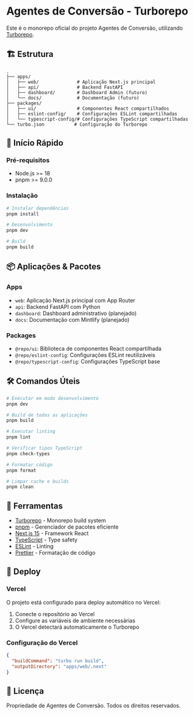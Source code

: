 # Agentes de Conversão - Turborepo

Este é o monorepo oficial do projeto Agentes de Conversão, utilizando [Turborepo](https://turbo.build/).

## 🏗️ Estrutura

```
.
├── apps/
│   ├── web/              # Aplicação Next.js principal
│   ├── api/              # Backend FastAPI
│   ├── dashboard/        # Dashboard Admin (futuro)
│   └── docs/             # Documentação (futuro)
├── packages/
│   ├── ui/               # Componentes React compartilhados
│   ├── eslint-config/    # Configurações ESLint compartilhadas
│   └── typescript-config/# Configurações TypeScript compartilhadas
└── turbo.json           # Configuração do Turborepo
```

## 🚀 Início Rápido

### Pré-requisitos

- Node.js >= 18
- pnpm >= 9.0.0

### Instalação

```bash
# Instalar dependências
pnpm install

# Desenvolvimento
pnpm dev

# Build
pnpm build
```

## 📦 Aplicações & Pacotes

### Apps

- `web`: Aplicação Next.js principal com App Router
- `api`: Backend FastAPI com Python
- `dashboard`: Dashboard administrativo (planejado)
- `docs`: Documentação com Mintlify (planejado)

### Packages

- `@repo/ui`: Biblioteca de componentes React compartilhada
- `@repo/eslint-config`: Configurações ESLint reutilizáveis
- `@repo/typescript-config`: Configurações TypeScript base

## 🛠️ Comandos Úteis

```bash
# Executar em modo desenvolvimento
pnpm dev

# Build de todas as aplicações
pnpm build

# Executar linting
pnpm lint

# Verificar tipos TypeScript
pnpm check-types

# Formatar código
pnpm format

# Limpar cache e builds
pnpm clean
```

## 🔧 Ferramentas

- [Turborepo](https://turbo.build/) - Monorepo build system
- [pnpm](https://pnpm.io/) - Gerenciador de pacotes eficiente
- [Next.js 15](https://nextjs.org/) - Framework React
- [TypeScript](https://www.typescriptlang.org/) - Type safety
- [ESLint](https://eslint.org/) - Linting
- [Prettier](https://prettier.io/) - Formatação de código

## 🚀 Deploy

### Vercel

O projeto está configurado para deploy automático no Vercel:

1. Conecte o repositório ao Vercel
2. Configure as variáveis de ambiente necessárias
3. O Vercel detectará automaticamente o Turborepo

### Configuração do Vercel

```json
{
  "buildCommand": "turbo run build",
  "outputDirectory": "apps/web/.next"
}
```

## 📄 Licença

Propriedade de Agentes de Conversão. Todos os direitos reservados.